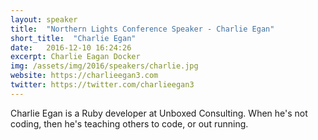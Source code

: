 ```yaml
---
layout: speaker
title:  "Northern Lights Conference Speaker - Charlie Egan"
short_title:  "Charlie Egan"
date:   2016-12-10 16:24:26 
excerpt: Charlie Eagan Docker
img: /assets/img/2016/speakers/charlie.jpg 
website: https://charlieegan3.com
twitter: https://twitter.com/charlieegan3
---
```


<p>Charlie Egan is a Ruby developer at Unboxed Consulting. When he's not coding, then he's teaching others to code, or out running.</p>
  